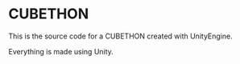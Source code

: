 # CUBETHON

This is the source code for a CUBETHON created with UnityEngine.

Everything is made using Unity.
